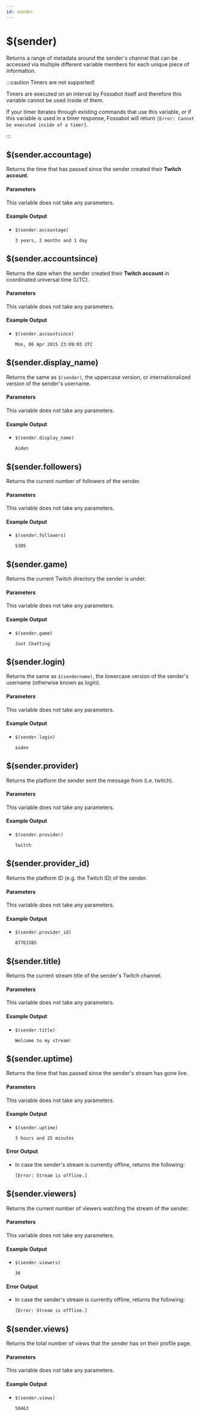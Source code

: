 ```yaml
---
id: sender
---
```


# $(sender)

Returns a range of metadata around the sender's channel that can be accessed via multiple different variable members for each unique piece of information.

:::caution Timers are not supported!

Timers are executed on an interval by Fossabot itself and therefore this variable cannot be used inside of them.

If your timer iterates through existing commands that use this variable, or if this variable is used in a timer response, Fossabot will return `[Error: Cannot be executed inside of a timer]`.

:::

## $(sender.accountage)

Returns the time that has passed since the sender created their **Twitch account**.

#### Parameters

This variable does not take any parameters.

#### Example Output

* `$(sender.accountage)`

    ```
    3 years, 2 months and 1 day
    ```

## $(sender.accountsince)

Returns the date when the sender created their **Twitch account** in coordinated universal time (UTC).

#### Parameters

This variable does not take any parameters.

#### Example Output

* `$(sender.accountsince)`

    ```
    Mon, 06 Apr 2015 23:09:03 UTC
    ```

## $(sender.display_name)

Returns the same as `$(sender)`, the uppercase version, or internationalized version of the sender's username.

#### Parameters

This variable does not take any parameters.

#### Example Output

* `$(sender.display_name)`

    ```
    Aiden
    ```

## $(sender.followers)

Returns the current number of followers of the sender.

#### Parameters

This variable does not take any parameters.

#### Example Output

* `$(sender.followers)`

    ```
    5305
    ```

## $(sender.game)

Returns the current Twitch directory the sender is under.

#### Parameters

This variable does not take any parameters.

#### Example Output

* `$(sender.game)`

    ```
    Just Chatting
    ```

## $(sender.login)

Returns the same as `$(sendername)`, the lowercase version of the sender's username (otherwise known as *login*).

#### Parameters

This variable does not take any parameters.

#### Example Output

* `$(sender.login)`

    ```
    aiden
    ```

## $(sender.provider)

Returns the platform the sender sent the message from (i.e. twitch).

#### Parameters

This variable does not take any parameters.

#### Example Output

* `$(sender.provider)`

    ```
    twitch
    ```

## $(sender.provider_id)

Returns the platform ID (e.g. the Twitch ID) of the sender.

#### Parameters

This variable does not take any parameters.

#### Example Output

* `$(sender.provider_id)`

    ```
    87763385
    ```

## $(sender.title)

Returns the current stream title of the sender's Twitch channel.

#### Parameters

This variable does not take any parameters.

#### Example Output

* `$(sender.title)`

    ```
    Welcome to my stream!
    ```

## $(sender.uptime)

Returns the time that has passed since the sender's stream has gone live.

#### Parameters

This variable does not take any parameters.

#### Example Output

* `$(sender.uptime)`

    ```
    3 hours and 25 minutes
    ```

#### Error Output

* In case the sender's stream is currently offline, returns the following:

    ```
    [Error: Stream is offline.]
    ```

## $(sender.viewers)

Returns the current number of viewers watching the stream of the sender.

#### Parameters

This variable does not take any parameters.

#### Example Output

* `$(sender.viewers)`

    ```
    36
    ```

#### Error Output

* In case the sender's stream is currently offline, returns the following:

    ```
    [Error: Stream is offline.]
    ```

## $(sender.views)

Returns the total number of views that the sender has on their profile page.

#### Parameters

This variable does not take any parameters.

#### Example Output

* `$(sender.views)`

    ```
    50463
    ```
